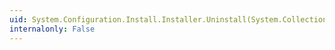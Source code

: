 ```yaml
---
uid: System.Configuration.Install.Installer.Uninstall(System.Collections.IDictionary)
internalonly: False
---
```

